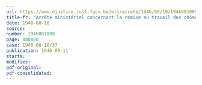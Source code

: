 ```yaml
---
url: https://www.ejustice.just.fgov.be/eli/arrete/1946/08/10/1946081009/justel
title-fr: "Arrêté ministériel concernant la remise au travail des chômeurs par les pouvoirs et établissements publics (abrogé par AM 06-05-1949, art. 10)"
date: 1946-08-10
source:
number: 1946081009
page: 888888
case: 1946-08-10/37
publication: 1946-09-11
starts:
modifies:
pdf-original:
pdf-consolidated:
---
```


